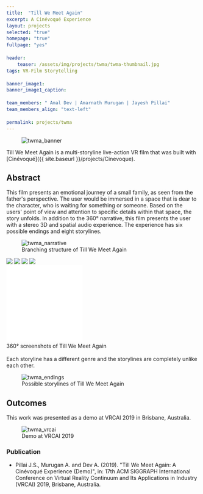 ```yaml
---
title:  "Till We Meet Again"
excerpt: A Cinévoqué Experience
layout: projects   
selected: "true"
homepage: "true"
fullpage: "yes"

header:
    teaser: /assets/img/projects/twma/twma-thumbnail.jpg
tags: VR-Film Storytelling  

banner_image1:
banner_image1_caption:

team_members: " Amal Dev | Amarnath Murugan | Jayesh Pillai"
team_members_align: "text-left"

permalink: projects/twma
---
```


<figure class="align-center" style="width:100%;">
  <img src="{{ site.url }}{{ site.baseurl }}/assets/img/projects/twma/twma_poster.jpg" alt="twma_banner">
</figure> 


Till We Meet Again is a multi-storyline live-action VR film that was built with [Cinévoqué]({{ site.baseurl }}/projects/Cinevoque).

## Abstract

This film presents an emotional journey of a small family, as seen from the father's perspective. The user would be immersed in a space that is dear to the character, who is waiting for something or someone. Based on the users' point of view and attention to specific details within that space, the story unfolds. In addition to the 360° narrative, this film presents the user with a stereo 3D and spatial audio experience. The experience has six possible endings and eight storylines. 

<figure class="align-center" style="width:100%;">
  <img src="{{ site.url }}{{ site.baseurl }}/assets/img/projects/twma/twma_narrative.jpg" alt="twma_narrative">
  <figcaption>Branching structure of Till We Meet Again</figcaption>
</figure> 


<!-- 360-degree image embed. -->
<div class = "vr_single">
    <a-scene loading-screen="dotsColor: white; backgroundColor: #008055;" class="" embedded style="margin:0px; padding:0px;" vr-mode-ui="enterVRButton: #myEnterVRButton; enterARButton: #myEnterARButton" >
          <a id="myEnterVRButton" href="#">
            <div id="VRButton">
              <i class="fas fa-expand"></i>
              <i class="fas fa-vr-cardboard"></i>
            </div>
          </a>
          <a id="myEnterARButton" href="#"></a>
  <a-assets>
            <!-- Images. -->
    <img id="twma1" src="{{ site.baseurl }}/assets/img/projects/twma/360_twma_1.jpg">
    <img id="twma3" src="{{ site.baseurl }}/assets/img/projects/twma/360_twma_3.jpg">
    <img id="twma2" src="{{ site.baseurl }}/assets/img/projects/twma/360_twma_2.jpg">
    <img id="twma4" src="{{ site.baseurl }}/assets/img/projects/twma/360_twma_4.jpg">
  </a-assets>
  <!-- 360-degree image. -->
  <a-entity rotation="0 0 0" animation="property: rotation; to: 0 -360 0; loop: true; dur: 500000; easing: linear">
        <a-sky class = "ARcarousel" id="image-360" radius="100" rotation="0 -90 0" src="#twma1"></a-sky>
    </a-entity>
  </a-scene>
    <div class = "vr_overlay">  
    <img src="/assets/img/360/360_icon.png">
    </div>
</div>

  <figcaption>360° screenshots of Till We Meet Again</figcaption>

<br>
Each storyline has a different genre and the storylines are completely unlike each other. 

<figure class="align-center" style="width:100%;">
  <img src="{{ site.baseurl }}/assets/img/projects/twma/endings.jpg" alt="twma_endings">
  <figcaption>Possible storylines of Till We Meet Again</figcaption>
</figure> 

## Outcomes

This work was presented as a demo at VRCAI 2019 in Brisbane, Australia. 

<figure class="align-center" style="width:100%;">
  <img src="{{ site.url }}{{ site.baseurl }}/assets/img/projects/twma/twma_vrcai.jpg" alt="twma_vrcai">
  <figcaption>Demo at VRCAI 2019</figcaption>
</figure> 

### **Publication**

- Pillai J.S., Murugan A. and Dev A. (2019). "Till We Meet Again: A Cinévoqué Experience (Demo)", in: 17th ACM SIGGRAPH International Conference on Virtual Reality Continuum and Its Applications in Industry (VRCAI) 2019, Brisbane, Australia.


<script>

    var slideIndex = 0;
    ARcarousel();

function carousel() {
  var i;
  var x = document.getElementsByClassName("mySlides");
  for (i = 0; i < x.length; i++) {
    x[i].style.display = "none";
  }
  slideIndex++;
  if (slideIndex > x.length) {slideIndex = 1}
  x[slideIndex-1].style.display = "inline";
  setTimeout(carousel, 5000); // Change image every 2 seconds
}
    
function ARcarousel() {
  var i;
    var x = document.getElementsByClassName("ARcarousel");
    var p = document.querySelector('a-sky');
    
  slideIndex++;
    
  if (slideIndex > 4) 
  {
      slideIndex = 1;
  }
    
    if(slideIndex == 1)
        {
            p.setAttribute('src','#twma1');
        }
    else
    if(slideIndex == 2)
        {
            p.setAttribute('src','#twma3');
        }
    else
    if(slideIndex == 3)
        {
            p.setAttribute('src','#twma2');
        }
    else
    if(slideIndex == 4)
        {
            p.setAttribute('src','#twma4');
        }

  setTimeout(ARcarousel, 7000); // Change image every few seconds
}

</script>
  